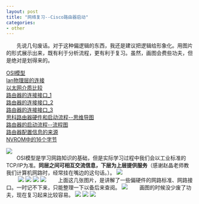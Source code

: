 ```yaml
---
layout: post
title: "网络复习--Cisco路由器启动"
categories:
- other
---
```


&emsp;&emsp;先说几句废话。对于这种偏逻辑的东西，我还是建议把逻辑给形象化。用图片的形式展示出来，既有利于分析流程，更有利于复习。虽然，画图会费些功夫，但是绝对是划得来的。

[OSI模型](#tcp_ip)<br/>
[lan物理层的连接](#lan)<br/>
[以太网介质比较](#media)<br/>
[路由器的连接接口_1](#1)<br/>
[路由器的连接接口_2](#2)<br/>
[路由器的连接接口_3](#3)<br/>
[思科路由器硬件和启动流程--思维导图](#setup)<br/>
[路由器的启动流程--流程图](#line_map)<br/>
[路由器配置信息的来源](config_info)<br/>
[NVROM中的16个字节](#nvrom)<br/>

<a name="tcp_ip" id="tcp_ip" href="/img/tcp_ip.jpg">![](/img/tcp_ip.jpg)</a><br/>
&emsp;&emsp;OSI模型是学习网路知识的基础，但是实际学习过程中我们会以工业标准的TCP/IP为准。**同层之间可相互交流信息，下层为上层提供服务**（感谢赵晶老师教我们计算机网路时，经常挂在嘴边的这句话。）。
<a name="lan" id="lan" href="/img/1_lan物理层的连接.jpg">![](/img/1_lan物理层的连接.jpg)</a><br/>
&emsp;&emsp;
<a name="media" id="media" href="/img/2_以太网介质比较.jpg">![](/img/2_以太网介质比较.jpg)</a>
<a name="1" id="1" href="/img/路由器的连接接口_1.jpg">![](/img/路由器的连接接口_1.jpg)</a>
<a name="2" id="2" href="/img/路由器的连接接口_2.jpg">![](/img/路由器的连接接口_2.jpg)</a>
<a name="3" id="3" href="/img/路由器的连接接口_3.jpg">![](/img/路由器的连接接口_3.jpg)</a>
&emsp;&emsp;上面这几张图片，是讲解了一些偏硬件的网路标准、网路接口。一时记不下来，只能整理一下以备后来查阅。
<a name="setup" id="setup" href="/img/思科路由器硬件和启动流程.png">![](/img/思科路由器硬件和启动流程.png)</a>
&emsp;&emsp;画图的时候没少废了功夫，现在复习起来比较容易。
<a name="line_map" id="line_map" href="/img/路由器的启动流程.jpg">![](/img/路由器的启动流程.jpg)</a>
<a name="config_info" id="config_info" href="/img/路由器配置信息的来源.jpg">![](/img/路由器配置信息的来源.jpg)</a>
<a name="nvrom" id="nvrom" href="/img/nvrom中的16个字节.jpg">![](/img/nvrom中的16个字节.jpg)</a>